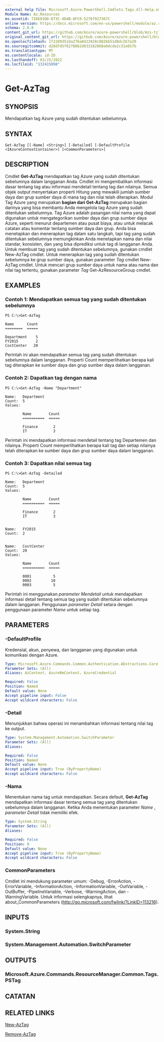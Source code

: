 ```yaml
---
external help file: Microsoft.Azure.PowerShell.Cmdlets.Tags.dll-Help.xml
Module Name: Az.Resources
ms.assetid: 726E01DD-D73C-4D4B-8FC0-52767927367C
online version: https://docs.microsoft.com/en-us/powershell/module/az.resources/get-aztag
schema: 2.0.0
content_git_url: https://github.com/Azure/azure-powershell/blob/Azs-tzl/src/Resources/Resources/help/Get-AzTag.md
original_content_git_url: https://github.com/Azure/azure-powershell/blob/Azs-tzl/src/Resources/Resources/help/Get-AzTag.md
ms.openlocfilehash: 1f2289351da276a0422828c082bb51d8dc267a20
ms.sourcegitcommit: d28d7d5f6278862d833182868a9dcde2c31e657b
ms.translationtype: MT
ms.contentlocale: id-ID
ms.lasthandoff: 03/25/2022
ms.locfileid: "132415098"
---
```

# Get-AzTag

## SYNOPSIS
Mendapatkan tag Azure yang sudah ditentukan sebelumnya.

## SYNTAX

```
Get-AzTag [[-Name] <String>] [-Detailed] [-DefaultProfile <IAzureContextContainer>] [<CommonParameters>]
```

## DESCRIPTION
Cmdlet **Get-AzTag** mendapatkan tag Azure yang sudah ditentukan sebelumnya dalam langganan Anda.
Cmdlet ini mengembalikan informasi dasar tentang tag atau informasi mendetail tentang tag dan nilainya.
Semua objek output menyertakan properti Hitung yang mewakili jumlah sumber daya dan grup sumber daya di mana tag dan nilai telah diterapkan.
Modul Tag Azure yang merupakan **bagian dari Get-AzTag** merupakan bagian darinya yang bisa membantu Anda mengelola tag Azure yang sudah ditentukan sebelumnya.
Tag Azure adalah pasangan nilai nama yang dapat digunakan untuk mengategorikan sumber daya dan grup sumber daya Azure, seperti menurut departemen atau pusat biaya, atau untuk melacak catatan atau komentar tentang sumber daya dan grup.
Anda bisa menetapkan dan menerapkan tag dalam satu langkah, tapi tag yang sudah ditentukan sebelumnya memungkinkan Anda menetapkan nama dan nilai standar, konsisten, dan yang bisa diprediksi untuk tag di langganan Anda.
Untuk membuat tag yang sudah ditentukan sebelumnya, gunakan cmdlet New-AzTag cmdlet.
Untuk menerapkan tag yang sudah ditentukan sebelumnya ke grup sumber daya, gunakan parameter *Tag* cmdlet New-AzTag cmdlet.
Untuk mencari grup sumber daya untuk nama atau nama dan nilai tag tertentu, gunakan parameter *Tag* Get-AzResourceGroup cmdlet.

## EXAMPLES

### Contoh 1: Mendapatkan semua tag yang sudah ditentukan sebelumnya
```
PS C:\>Get-AzTag

Name      Count
========  =====

Department    5
FY2015        2
CostCenter   20
```

Perintah ini akan mendapatkan semua tag yang sudah ditentukan sebelumnya dalam langganan.
Properti Count memperlihatkan berapa kali tag diterapkan ke sumber daya dan grup sumber daya dalam langganan.

### Contoh 2: Dapatkan tag dengan nama
```
PS C:\>Get-AzTag -Name "Department"

Name:   Department
Count:  5
Values: 

        Name        Count
        ==========  =====

        Finance       2
        IT            3
```

Perintah ini mendapatkan informasi mendetail tentang tag Departemen dan nilainya.
Properti Count memperlihatkan berapa kali tag dan setiap nilainya telah diterapkan ke sumber daya dan grup sumber daya dalam langganan.

### Contoh 3: Dapatkan nilai semua tag
```
PS C:\>Get-AzTag -Detailed

Name:   Department
Count:  5
Values: 

        Name        Count
        ==========  =====

        Finance       2
        IT            3


Name:   FY2015
Count:  2


Name:   CostCenter
Count:  20
Values: 

        Name        Count
        ==========  =====

        0001          5
        0002         10
        0003          5
```

Perintah ini menggunakan *parameter Mendetail* untuk mendapatkan informasi detail tentang semua tag yang sudah ditentukan sebelumnya dalam langganan.
Penggunaan *parameter Detail* setara dengan penggunaan parameter *Name* untuk setiap tag.

## PARAMETERS

### -DefaultProfile
Kredensial, akun, penyewa, dan langganan yang digunakan untuk komunikasi dengan Azure.

```yaml
Type: Microsoft.Azure.Commands.Common.Authentication.Abstractions.Core.IAzureContextContainer
Parameter Sets: (All)
Aliases: AzContext, AzureRmContext, AzureCredential

Required: False
Position: Named
Default value: None
Accept pipeline input: False
Accept wildcard characters: False
```

### -Detail
Menunjukkan bahwa operasi ini menambahkan informasi tentang nilai tag ke output.

```yaml
Type: System.Management.Automation.SwitchParameter
Parameter Sets: (All)
Aliases:

Required: False
Position: Named
Default value: None
Accept pipeline input: True (ByPropertyName)
Accept wildcard characters: False
```

### -Nama
Menentukan nama tag untuk mendapatkan.
Secara default, **Get-AzTag** mendapatkan informasi dasar tentang semua tag yang ditentukan sebelumnya dalam langganan.
Ketika Anda menentukan parameter *Name* , *parameter Detail* tidak memiliki efek.

```yaml
Type: System.String
Parameter Sets: (All)
Aliases:

Required: False
Position: 0
Default value: None
Accept pipeline input: True (ByPropertyName)
Accept wildcard characters: False
```

### CommonParameters
Cmdlet ini mendukung parameter umum: -Debug, -ErrorAction, -ErrorVariable, -InformationAction, -InformationVariable, -OutVariable, -OutBuffer, -PipelineVariable, -Verbose, -WarningAction, dan -WarningVariable. Untuk informasi selengkapnya, lihat about_CommonParameters (http://go.microsoft.com/fwlink/?LinkID=113216).

## INPUTS

### System.String

### System.Management.Automation.SwitchParameter

## OUTPUTS

### Microsoft.Azure.Commands.ResourceManager.Common.Tags.PSTag

## CATATAN

## RELATED LINKS

[New-AzTag](./New-AzTag.md)

[Remove-AzTag](./Remove-AzTag.md)

